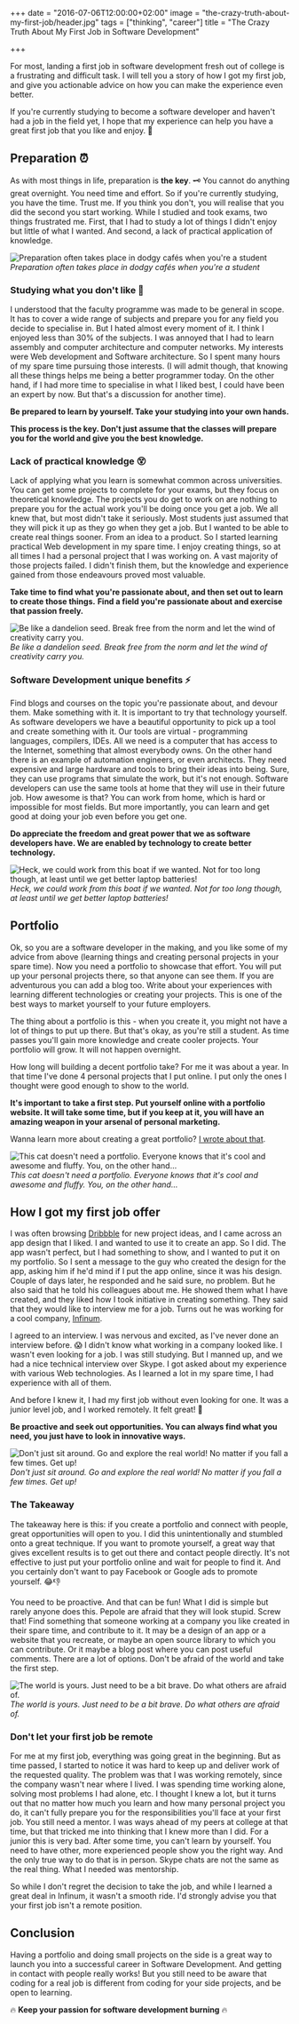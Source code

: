 +++
date = "2016-07-06T12:00:00+02:00"
image = "the-crazy-truth-about-my-first-job/header.jpg"
tags = ["thinking", "career"]
title = "The Crazy Truth About My First Job in Software Development"

+++

For most, landing a first job in software development fresh out of college is a frustrating and difficult task. I will tell you a story of how I got my first job, and give you actionable advice on how you can make the experience even better.

If you're currently studying to become a software developer and haven't had a job in the field yet, I hope that my experience can help you have a great first job that you like and enjoy. 💃

## Preparation ⏰

As with most things in life, preparation is **the key**. 🗝 You cannot do anything great overnight. You need time and effort. So if you're currently studying, you have the time. Trust me. If you think you don't, you will realise that you did the second you start working. While I studied and took exams, two things frustrated me. First, that I had to study a lot of things I didn't enjoy but little of what I wanted. And second, a lack of practical application of knowledge.

![Preparation often takes place in dodgy cafés when you're a student](/images/posts/the-crazy-truth-about-my-first-job/meeting.jpg)
*Preparation often takes place in dodgy cafés when you're a student*

### Studying what you don't like 🙇

I understood that the faculty programme was made to be general in scope. It has to cover a wide range of subjects and prepare you for any field you decide to specialise in. But I hated almost every moment of it. I think I enjoyed less than 30% of the subjects. I was annoyed that I had to learn assembly and computer architecture and computer networks. My interests were Web development and Software architecture. So I spent many hours of my spare time pursuing those interests. (I will admit though, that knowing all these things helps me being a better programmer today. On the other hand, if I had more time to specialise in what I liked best, I could have been an expert by now. But that's a discussion for another time).

**Be prepared to learn by yourself. Take your studying into your own hands.**

**This process is the key. Don't just assume that the classes will prepare you for the world and give you the best knowledge.**

### Lack of practical knowledge 😵

Lack of applying what you learn is somewhat common across universities. You can get some projects to complete for your exams, but they focus on theoretical knowledge. The projects you do get to work on are nothing to prepare you for the actual work you'll be doing once you get a job. We all knew that, but most didn't take it seriously. Most students just assumed that they will pick it up as they go when they get a job. But I wanted to be able to create real things sooner. From an idea to a product. So I started learning practical Web development in my spare time. I enjoy creating things, so at all times I had a personal project that I was working on. A vast majority of those projects failed. I didn't finish them, but the knowledge and experience gained from those endeavours proved most valuable.

**Take time to find what you're passionate about, and then set out to learn to create those things.**
**Find a field you're passionate about and exercise that passion freely.**

![Be like a dandelion seed. Break free from the norm and let the wind of creativity carry you.](/images/posts/the-crazy-truth-about-my-first-job/dandelion.jpeg)
*Be like a dandelion seed. Break free from the norm and let the wind of creativity carry you.*

### Software Development unique benefits ⚡

Find blogs and courses on the topic you're passionate about, and devour them. Make something with it. It is important to try that technology yourself. As software developers we have a beautiful opportunity to pick up a tool and create something with it. Our tools are virtual - programming languages, compilers, IDEs. All we need is a computer that has access to the Internet, something that almost everybody owns. On the other hand there is an example of automation engineers, or even architects. They need expensive and large hardware and tools to bring their ideas into being. Sure, they can use programs that simulate the work, but it's not enough. Software developers can use the same tools at home that they will use in their future job. How awesome is that? You can work from home, which is hard or impossible for most fields. But more importantly, you can learn and get good at doing your job even before you get one.

**Do appreciate the freedom and great power that we as software developers have. We are enabled by technology to create better technology.**

![Heck, we could work from this boat if we wanted. Not for too long though, at least until we get better laptop batteries!](/images/posts/the-crazy-truth-about-my-first-job/boat.jpeg)
*Heck, we could work from this boat if we wanted. Not for too long though, at least until we get better laptop batteries!*

## Portfolio

Ok, so you are a software developer in the making, and you like some of my advice from above (learning things and creating personal projects in your spare time). Now you need a portfolio to showcase that effort. You will put up your personal projects there, so that anyone can see them. If you are adventurous you can add a blog too. Write about your experiences with learning different technologies or creating your projects. This is one of the best ways to market yourself to your future employers. 

The thing about a portfolio is this - when you create it, you might not have a lot of things to put up there. But that's okay, as you're still a student. As time passes you'll gain more knowledge and create cooler projects. Your portfolio will grow. It will not happen overnight.

How long will building a decent portfolio take? For me it was about a year. In that time I've done 4 personal projects that I put online. I put only the ones I thought were good enough to show to the world.

**It's important to take a first step. Put yourself online with a portfolio website. It will take some time, but if you keep at it, you will have an amazing weapon in your arsenal of personal marketing.**

Wanna learn more about creating a great portfolio? [I wrote about that](/post/the-perfect-portfolio/).

![This cat doesn't need a portfolio. Everyone knows that it's cool and awesome and fluffy. You, on the other hand...](/images/posts/the-crazy-truth-about-my-first-job/cat.jpeg)
*This cat doesn't need a portfolio. Everyone knows that it's cool and awesome and fluffy. You, on the other hand...*

## How I got my first job offer
I was often browsing [Dribbble](https://dribbble.com/) for new project ideas, and I came across an app design that I liked. I and wanted to use it to create an app. So I did. The app wasn't perfect, but I had something to show, and I wanted to put it on my portfolio. So I sent a message to the guy who created the design for the app, asking him if he'd mind if I put the app online, since it was his design. Couple of days later, he responded and he said sure, no problem. But he also said that he told his colleagues about me. He showed them what I have created, and they liked how I took initiative in creating something. They said that they would like to interview me for a job. Turns out he was working for a cool company, [Infinum](https://infinum.co/).

I agreed to an interview. I was nervous and excited, as I've never done an interview before. 😱 I didn't know what working in a company looked like. I wasn't even looking for a job. I was still studying. But I manned up, and we had a nice technical interview over Skype. I got asked about my experience with various Web technologies. As I learned a lot in my spare time, I had experience with all of them.

And before I knew it, I had my first job without even looking for one. It was a junior level job, and I worked remotely. It felt great! 🎉

**Be proactive and seek out opportunities. You can always find what you need, you just have to look in innovative ways.**

![Don't just sit around. Go and explore the real world! No matter if you fall a few times. Get up!](/images/posts/the-crazy-truth-about-my-first-job/baby.jpeg)
*Don't just sit around. Go and explore the real world! No matter if you fall a few times. Get up!*

### The Takeaway

The takeaway here is this: if you create a portfolio and connect with people, great opportunities will open to you. I did this unintentionally and stumbled onto a great technique. If you want to promote yourself, a great way that gives excellent results is to get out there and contact people directly. It's not effective to just put your portfolio online and wait for people to find it. And you certainly don't want to pay Facebook or Google ads to promote yourself. 😂👎

You need to be proactive. And that can be fun! What I did is simple but rarely anyone does this. Pepole are afraid that they will look stupid. Screw that! Find something that someone working at a company you like created in their spare time, and contribute to it. It may be a design of an app or a website that you recreate, or maybe an open source library to which you can contribute. Or it maybe a blog post where you can post useful comments. There are a lot of options. Don't be afraid of the world and take the first step.

![The world is yours. Just need to be a bit brave. Do what others are afraid of.](/images/posts/the-crazy-truth-about-my-first-job/success.jpg)
*The world is yours. Just need to be a bit brave. Do what others are afraid of.*

### Don't let your first job be remote

For me at my first job, everything was going great in the beginning. But as time passed, I started to notice it was hard to keep up and deliver work of the requested quality. The problem was that I was working remotely, since the company wasn't near where I lived. I was spending time working alone, solving most problems I had alone, etc. I thought I knew a lot, but it turns out that no matter how much you learn and how many personal project you do, it can't fully prepare you for the responsibilities you'll face at your first job. You still need a mentor. I was ways ahead of my peers at college at that time, but that tricked me into thinking that I knew more than I did. For a junior this is very bad. After some time, you can't learn by yourself. You need to have other, more experienced people show you the right way. And the only true way to do that is in person. Skype chats are not the same as the real thing. What I needed was mentorship.

So while I don't regret the decision to take the job, and while I learned a great deal in Infinum, it wasn't a smooth ride. I'd strongly advise you that your first job isn't a remote position.

## Conclusion
Having a portfolio and doing small projects on the side is a great way to launch you into a successful career in Software Development. And getting in contact with people really works! But you still need to be aware that coding for a real job is different from coding for your side projects, and be open to learning.

🔥 **Keep your passion for software development burning** 🔥